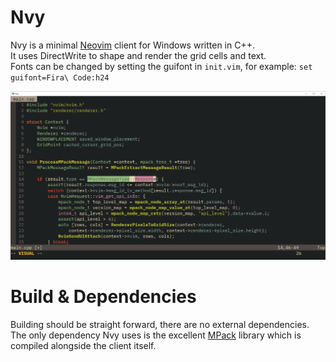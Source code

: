 # Nvy
Nvy is a minimal [Neovim](https://neovim.io/) client for Windows written in C++.\
It uses DirectWrite to shape and render the grid cells and text.\
Fonts can be changed by setting the guifont
in `init.vim`, for example:
`set guifont=Fira\ Code:h24`

![](resources/client.png)

# Build & Dependencies
Building should be straight forward, there are no external dependencies.\
The only dependency Nvy uses is the excellent [MPack](https://github.com/ludocode/mpack) library
which is compiled alongside the client itself.

